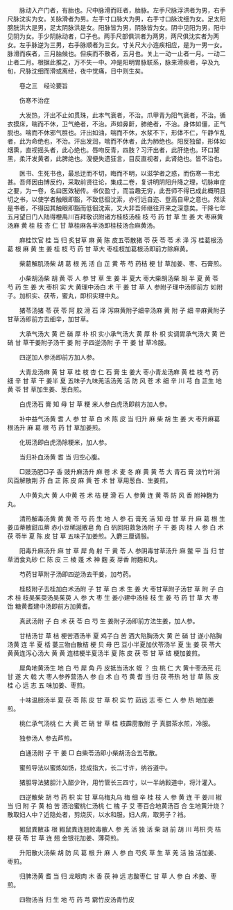 <!-- { "loadSidebar": true } -->
　　脉动入产门者，有胎也。尺中脉滑而旺者，胎脉。左手尺脉浮洪者为男，右手尺脉沈实为女。关脉滑者为男。左手寸口脉大为男，右手寸口脉沈细为女。足太阳膀胱洪大是男，足太阴脉洪是女。阳脉皆为男，阴脉皆为女。阴中见阳为男，阳中见阴为女。手少阴脉动者，□子也。两手尺部俱洪者为两男，两尺俱沈实者为两女。左手脉逆为三男，右手脉顺者为三女。寸关尺大小连疾相应，是为一男一女。脉滑而疾者，三月胎候也。但疾而不散者，五月也。关上一动一止者一月。一动二止者二月。根据此推之，万不失一中。冲是阳明胃脉联系，脉来滑疾者，孕及九旬，尺脉沈细而滑或离经，夜中觉痛，日中则生矣。

　　卷之三　经论要旨

　　伤寒不治症

　　大发热，汗出不止如贯珠，此本气衰者，不治。爪甲青为阳气衰者，不治。循衣摸床，喘而不休，卫气绝者，不治。声如鼻鼾，肺绝者，不治。身体如僵，正气脱也。喘而不休邪气胜也。汗出如油，喘而不休，水浆不下，形体不仁，午静乍乱者，此为命绝也，不治。汗出发润，喘而不休者，此为肺绝也。阳反独留，形体如烟熏，直视摇头者，此心绝也。唇吻反青，四肢？习汗出者，此肝绝也。环口黧黑，柔汗发黄者，此脾绝也。溲便失遗狂言，目反直视者，此肾绝也。皆不治也。

　　医书、生死书也，最忌迂而不切，晦而不明，以滋学者之惑，而伤寒一书尤甚。吾师因由博反约，采取前贤往论，集成二卷，复讲明阴阳升降之理，切脉审症之要，为一卷，名曰医效秘传。书仅盈寸，而旨趣无穷，此吾师不得已成此概明且切之书，以使学者触眼即豁，不致低徊沈索，亦行远自迩、登高自卑之意也。然读是书者，不得因其触眼即豁而低徊沈索，又大非吾师继往开来之深意矣。干降七年五月望日门人陆得楩禹川百拜敬识附诸方桂枝汤桂 枝 芍 药 甘 草 生 姜 大 枣麻黄汤麻 黄 桂 枝 杏 仁 甘 草桂麻各半汤即桂枝汤合麻黄汤。

　　麻桂饮官 桂 当 归 炙甘草 麻 黄 陈 皮五苓散猪 苓 茯 苓 苓 术 泽 泻 桂葛根汤葛 根 麻 黄 生 姜 桂 枝 芍 药 甘 草大 枣桂枝加葛根汤即前方除麻黄。

　　柴葛解肌汤柴 胡 葛 根 羌 活 白 芷 黄 苓 芍 药桔 梗 甘 草加姜、枣、石膏煎。

　　小柴胡汤柴 胡 黄 苓 人 参 甘 草 生 姜 半 夏大 枣大柴胡汤柴 胡 半 夏 黄 苓 芍 药 生 姜 大 枣枳 实 大 黄理中汤白 术 干 姜 甘 草 人 参附子理中汤即前方 如附子。加枳实、茯苓，蜜丸，即枳实理中丸。

　　猪苓汤猪 苓 茯 苓 阿 胶 滑 石 泽 泻麻黄附子细辛汤麻 黄 附 子 细 辛麻黄附子甘草汤即前方去细辛，加甘草。

　　大承气汤大 黄 芒 硝 厚 朴 枳 实小承气汤大 黄 厚 朴 枳 实调胃承气汤大 黄 芒 硝 甘 草干姜附子汤干 姜 附 子四逆汤附 子 干 姜 甘 草冷服。

　　四逆加人参汤即前方加人参。

　　大青龙汤麻 黄 甘 草 桂 枝 杏 仁 石 膏 生 姜大 枣小青龙汤麻 黄 桂 枝 芍 药 细 辛 甘 草 干 姜半 夏 五味子九味羌活汤羌 活 防 风 苍 术 细 辛 川 芎 白 芷生 地 黄 苓 甘 草加生姜、葱白煎。

　　白虎汤石 膏 知 母 甘 草 粳 米人参白虎汤即前方加人参。

　　补中益气汤黄 耆 人 参 甘 草 白 术 陈 皮 当 归升 麻 柴 胡 生 姜 大 枣升麻葛根汤升 麻 葛 根 芍 药 甘 草加姜煎。

　　化斑汤即白虎汤除粳米，加人参。

　　当归补血汤黄 耆 当 归空心腹。

　　□豉汤肥□子 香 豉升麻汤升 麻 苍 术 麦 冬 麻 黄 黄 苓 大 青石 膏 淡竹叶消风百解散荆 芥 白 芷 陈 皮 麻 黄 苍 术 甘 草用葱白、生姜煎。

　　人中黄丸大 黄 人中黄 苍 术 桔 梗 滑 石 人 参黄 连 黄 苓 防 风 香 附神麴为丸。

　　清热解毒汤黄 黄 黄 苓 芍 药 生 地 人 参 石 膏羌 活 知 母 甘 草 升 麻 葛 根 生 姜瓜蒂散甜瓜蒂 赤小豆稀涎散皂 角 白 矾回阳救急汤附 子 干 姜 肉 桂 人 参 白 术 茯 苓半 夏 陈 皮 甘 草 五味子加姜煎。入麝三厘调服。

　　阳毒升麻汤升 麻 甘 草 犀 角 射 干 黄 苓 人 参阴毒甘草汤升 麻 鳖 甲 当 归 甘 草消食丸砂 仁 陈 皮 三 棱 蓬 术 神 麴 麦 芽香 附麴和丸。

　　芍药甘草附子汤即四逆汤去干姜，加芍药。

　　桂枝附子去桂加白术汤附 子 甘 草 白 术 生 姜 大 枣甘草附子汤甘 草 附 子 白 术 桂 枝吴茱萸汤吴茱萸 人 参 大 枣 生 姜小建中汤桂 枝 生 姜 芍 药 甘 草 大 枣 饴 糖黄耆建中汤即前方加黄耆。

　　真武汤附 子 白 术 茯 苓 白 芍 生 姜附子汤即前方法生姜，加人参。

　　甘桔汤甘 草 桔 梗苦酒汤半 夏 鸡子白 苦 酒大陷胸汤大 黄 芒 硝 甘 遂小陷胸汤黄 连 半 夏 栝 蒌三物白散桔 梗 贝 母 巴 豆小半夏加伏苓汤半 夏 生 姜 茯 苓大黄黄连泻心汤大 黄 黄 连桔梗半夏汤半 夏 陈 皮 茯 苓 甘 草 结 梗加姜煎。

　　犀角地黄汤生 地 白 芍 犀 角 丹 皮抵当汤水 蛭 ？ 虫 桃 仁 大 黄十枣汤芫 花 甘 遂 大 戟 大 枣人参养营汤人 参 白 术 白 芍 黄 耆 当 归 茯 苓热 地 甘 草 陈 皮 桂 心 远 志 五 味加姜、枣煎。

　　十味温胆汤半 夏 茯 苓 陈 皮 甘 草 枳 实 竹 茹远 志 枣 仁 人 参 热 地加姜煎。

　　桃仁承气汤桃 仁 大 黄 芒 硝 甘 草 桂 枝霹雳散附 子 真腊茶水煎，冷服。

　　独参汤人 参去芦煎。

　　白通汤附 子 干 姜 □ 白柴苓汤即小柴胡汤合五苓散。

　　蜜煎导法以蜜炼如饧，捻成指大，长二寸许，纳谷道中。

　　猪胆导法猪胆汁入醋少许，用竹管长三四寸，以一半纳豰道中，将汁灌入。

　　四逆散柴 胡 芍 药 枳 实 甘 草乌梅丸乌 梅 细 辛 桂 枝 人 参 黄 连 干 姜川 椒 当 归 附 子 黄 柏 苦 酒治蜜桃仁汤桃 仁 槐 子 艾 枣百合地黄汤百 合 生地黄汁烧？散取妇人中？近隐处者，剪烧灰，以水和服。妇人病，取男子？裆。

　　豭鼠粪散韭 根 豭鼠粪连翘败毒散人 参 羌 活 独 活 柴 胡 前 胡 川 芎枳 壳 桔 梗 茯 苓 甘 草 连 翘 金银花加姜、薄荷煎。

　　升阳散火汤柴 胡 防 风 葛 根 升 麻 人 参 白 芍炙 草 生 草 羌 活 独 活加姜、枣煎。

　　归脾汤黄 耆 当 归 龙眼肉 木 香 茯 神 远 志酸枣仁 甘 草 人 参 白 术姜、枣煎。

　　四物汤当 归 生 地 芍 药 芎 藭竹皮汤青竹皮
